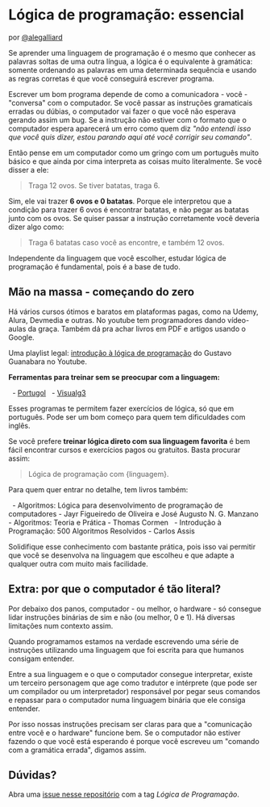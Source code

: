 # Lógica de programação: essencial

por [@alegalliard](https://github.com/alegalliard)

Se aprender uma linguagem de programação é o mesmo que conhecer as palavras soltas de uma outra língua, a lógica é o equivalente à gramática: somente ordenando as palavras em uma determinada sequência e usando as regras corretas é que você conseguirá escrever programa.

Escrever um bom programa depende de como a comunicadora - você - "conversa" com o computador. Se você passar as instruções gramaticais erradas ou dúbias, o computador vai fazer o que você não esperava gerando assim um bug. Se a instrução não estiver com o formato que o computador espera aparecerá um erro como quem diz _"não entendi isso que você quis dizer, estou parando aqui até você corrigir seu comando"_.

Então pense em um computador como um gringo com um português muito básico e que ainda por cima interpreta as coisas muito literalmente. Se você disser a ele:

> Traga 12 ovos. Se tiver batatas, traga 6.

Sim, ele vai trazer **6 ovos e 0 batatas**. Porque ele interpretou que a condição para trazer 6 ovos é encontrar batatas, e não pegar as batatas junto com os ovos. Se quiser passar a instrução corretamente você deveria dizer algo como:

> Traga 6 batatas caso você as encontre, e também 12 ovos. 


Independente da linguagem que você escolher, estudar lógica de programação é fundamental, pois é a base de tudo.


## Mão na massa - começando do zero

Há vários cursos ótimos e baratos em plataformas pagas, como na Udemy, Alura, Devmedia e outras. No youtube tem programadores dando vídeo-aulas da graça. Também dá pra achar livros em PDF e artigos usando o Google. 

Uma playlist legal: [introdução à lógica de programação](https://www.youtube.com/watch?v=8mei6uVttho&list=PLHz_AreHm4dmSj0MHol_aoNYCSGFqvfXV) do Gustavo Guanabara no Youtube.

**Ferramentas para treinar sem se preocupar com a linguagem:**

  - [Portugol](http://lite.acad.univali.br/portugol/)
  - [Visualg3](http://visualg3.com.br/)

Esses programas te permitem fazer exercícios de lógica, só que em português. Pode ser um bom começo para quem tem dificuldades com inglês.


Se você prefere **treinar lógica direto com sua linguagem favorita** é bem fácil encontrar cursos e exercícios pagos ou gratuitos. Basta procurar assim:

> Lógica de programação com {linguagem}.


Para quem quer entrar no detalhe, tem livros também:

  - Algoritmos: Lógica para desenvolvimento de programação de computadores - Jayr Figueiredo de Oliveira e José Augusto N. G. Manzano
  - Algoritmos: Teoria e Prática - Thomas Cormen
  - Introdução à Programação: 500 Algoritmos Resolvidos - Carlos Assis
  

Solidifique esse conhecimento com bastante prática, pois isso vai permitir que você se desenvolva na linguagem que escolheu e que adapte a qualquer outra com muito mais facilidade.


## Extra: por que o computador é tão literal?

Por debaixo dos panos, computador - ou melhor, o hardware - só consegue lidar instruções binárias de sim e não (ou melhor, 0 e 1). Há diversas limitações num contexto assim.

Quando programamos estamos na verdade escrevendo uma série de instruções utilizando uma linguagem que foi escrita para que humanos consigam entender.

Entre a sua linguagem e o que o computador consegue interpretar, existe um terceiro personagem que age como tradutor e intérprete (que pode ser um compilador ou um interpretador) responsável por pegar seus comandos e repassar para o computador numa linguagem binária que ele consiga entender. 

Por isso nossas instruções precisam ser claras para que a "comunicação entre você e o hardware" funcione bem. Se o computador não estiver fazendo o que você está esperando é porque você escreveu um "comando com a gramática errada", digamos assim.


## Dúvidas?

Abra uma [issue nesse repositório](https://github.com/ElasProgramam/Informacoes_Basicas/issues) com a tag _Lógica de Programação_.